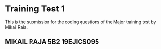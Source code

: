# Training Test 1

This is the submission for the coding questions of the Major training test by Mikail Raja. 

## MIKAIL RAJA 5B2 19EJICS095